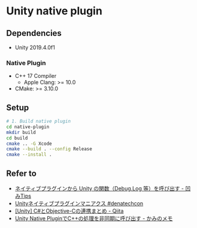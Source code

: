 # Unity native plugin

## Dependencies

* Unity 2019.4.0f1

### Native Plugin

* C++ 17 Compiler
  * Apple Clang: >= 10.0
* CMake: >= 3.10.0

## Setup

```sh
# 1. Build native plugin
cd native-plugin
mkdir build
cd build
cmake .. -G Xcode
cmake --build . --config Release
cmake --install .
```

## Refer to

- [ネイティブプラグインから Unity の関数（Debug.Log 等）を呼び出す - 凹みTips](http://tips.hecomi.com/entry/2016/01/05/230405)
- [Unityネイティブプラグインマニアクス #denatechcon](https://www.slideshare.net/dena_tech/unity-denatechcon)
- [[Unity] C#とObjective-Cの連携まとめ - Qiita](https://qiita.com/tkyaji/items/74d485a021c75ed10bca#objective-c%E3%81%AE%E3%82%A4%E3%83%B3%E3%82%B9%E3%82%BF%E3%83%B3%E3%82%B9)
- [Unity Native PluginでC++の処理を非同期に呼び出す - かみのメモ](https://kamino.hatenablog.com/entry/unity_native_plugin)
